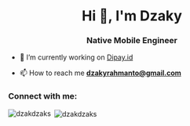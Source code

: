 <h1 align="center">Hi 👋, I'm Dzaky</h1>
<h3 align="center">Native Mobile Engineer</h3>

- 🔭 I’m currently working on [Dipay.id](https://dipay.id/)

- 📫 How to reach me **dzakyrahmanto@gmail.com**

<h3 align="left">Connect with me:</h3>
<p align="left">
</p>

<p><img align="left" src="https://github-readme-stats.vercel.app/api/top-langs?username=dzakdzaks&show_icons=true&locale=en&layout=compact" alt="dzakdzaks" /></p>

<p>&nbsp;<img align="center" src="https://github-readme-stats.vercel.app/api?username=dzakdzaks&show_icons=true&locale=en" alt="dzakdzaks" /></p>
